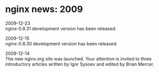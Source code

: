# nginx news: 2009

2009-12-23	
nginx-0.8.31 development version has been released.

2009-12-15	
nginx-0.8.30 development version has been released.

2009-12-14	
The new nginx.org site was launched. Your attention is invited to three introductory articles written by Igor Sysoev and edited by Brian Mercer.

